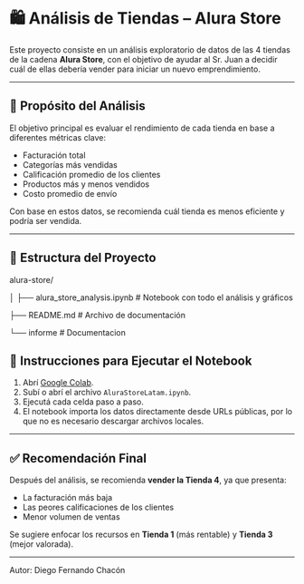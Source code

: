 # 🛍️ Análisis de Tiendas – Alura Store

Este proyecto consiste en un análisis exploratorio de datos de las 4 tiendas de la cadena **Alura Store**, con el objetivo de ayudar al Sr. Juan a decidir cuál de ellas debería vender para iniciar un nuevo emprendimiento.

---

## 🎯 Propósito del Análisis

El objetivo principal es evaluar el rendimiento de cada tienda en base a diferentes métricas clave:

- Facturación total
- Categorías más vendidas
- Calificación promedio de los clientes
- Productos más y menos vendidos
- Costo promedio de envío

Con base en estos datos, se recomienda cuál tienda es menos eficiente y podría ser vendida.

---

## 📁 Estructura del Proyecto

alura-store/

│
├── alura_store_analysis.ipynb # Notebook con todo el análisis y gráficos

├── README.md # Archivo de documentación

└── informe # Documentacion


## 🧪 Instrucciones para Ejecutar el Notebook

1. Abrí [Google Colab](https://colab.research.google.com/).
2. Subí o abrí el archivo `AluraStoreLatam.ipynb`.
3. Ejecutá cada celda paso a paso.
4. El notebook importa los datos directamente desde URLs públicas, por lo que no es necesario descargar archivos locales.

---

## ✅ Recomendación Final

Después del análisis, se recomienda **vender la Tienda 4**, ya que presenta:

- La facturación más baja
- Las peores calificaciones de los clientes
- Menor volumen de ventas

Se sugiere enfocar los recursos en **Tienda 1** (más rentable) y **Tienda 3** (mejor valorada).

---
Autor: Diego Fernando Chacón
